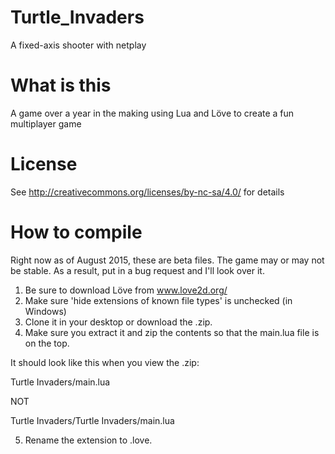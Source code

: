 # Turtle_Invaders
A fixed-axis shooter with netplay

# What is this
A game over a year in the making using Lua and Löve to create a fun multiplayer game

# License
See http://creativecommons.org/licenses/by-nc-sa/4.0/ for details

# How to compile
Right now as of August 2015, these are beta files. The game may or may not be stable.
As a result, put in a bug request and I'll look over it.

1. Be sure to download Löve from www.love2d.org/
2. Make sure 'hide extensions of known file types' is unchecked (in Windows)
3. Clone it in your desktop or download the .zip. 
4. Make sure you extract it and zip the contents so that the main.lua file is on the top.

It should look like this when you view the .zip:

Turtle Invaders/main.lua

NOT

Turtle Invaders/Turtle Invaders/main.lua

5. Rename the extension to .love.

